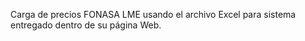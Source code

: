 Carga de precios FONASA LME usando el archivo Excel para sistema entregado dentro de su página Web.
